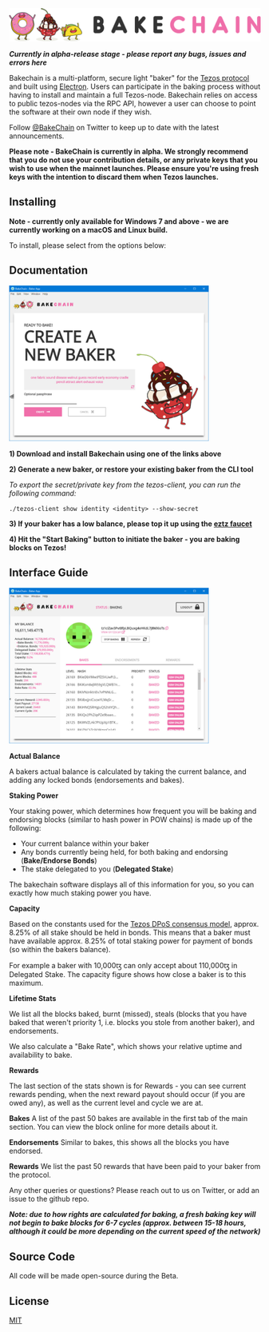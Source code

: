 <img src="https://github.com/bakechain/bakechain.github.io/raw/master/assets/img/logo.png" width="600">

***Currently in alpha-release stage - please report any bugs, issues and errors here***

Bakechain is a multi-platform, secure light "baker" for the [Tezos protocol](https://www.tezos.com/) and built using [Electron](https://electronjs.org/). Users can participate in the baking process without having to install and maintain a full Tezos-node. Bakechain relies on access to public tezos-nodes via the RPC API, however a user can choose to point the software at their own node if they wish.

Follow [@BakeChain](https://twitter.com/BakeChain) on Twitter to keep up to date with the latest announcements.

**Please note - BakeChain is currently in alpha. We strongly recommend that you do not use your contribution details, or any private keys that you wish to use when the mainnet launches. Please ensure you're using fresh keys with the intention to discard them when Tezos launches.**

## Installing
**Note - currently only available for Windows 7 and above - we are currently working on a macOS and Linux build.**

To install, please select from the options below:

## Documentation

<img src="https://github.com/bakechain/bakechain.github.io/raw/master/assets/img/appscreen1.jpg" width="400">

**1) Download and install Bakechain using one of the links above**

**2) Generate a new baker, or restore your existing baker from the CLI tool**

_To export the secret/private key from the tezos-client, you can run the following command:_
```no-highlight
./tezos-client show identity <identity> --show-secret
```
  
**3) If your baker has a low balance, please top it up using the [eztz faucet](https://stephenandrews.github.io/eztz/faucet.html)**

**4) Hit the "Start Baking" button to initiate the baker - you are baking blocks on Tezos!**

## Interface Guide

<img src="https://github.com/bakechain/bakechain.github.io/raw/master/assets/img/appscreen.jpg" width="400">

**Actual Balance**

A bakers actual balance is calculated by taking the current balance, and adding any locked bonds (endorsements and bakes).

**Staking Power**

Your staking power, which determines how frequent you will be baking and endorsing blocks (similar to hash power in POW chains) is made up of the following:
* Your current balance within your baker
* Any bonds currently being held, for both baking and endorsing (**Bake/Endorse Bonds**)
* The stake delegated to you (**Delegated Stake**)

The bakechain software displays all of this information for you, so you can exactly how much staking power you have.

**Capacity**

Based on the constants used for the [Tezos DPoS consensus model](http://doc.tzalpha.net/whitedoc/proof_of_stake.html), approx. 8.25% of all stake should be held in bonds. This means that a baker must have available approx. 8.25% of total staking power for payment of bonds (so within the bakers balance).

For example a baker with 10,000ꜩ can only accept about 110,000ꜩ in Delegated Stake. The capacity figure shows how close a baker is to this maximum.

**Lifetime Stats**

We list all the blocks baked, burnt (missed), steals (blocks that you have baked that weren't priority 1, i.e. blocks you stole from another baker), and endorsements.

We also calculate a "Bake Rate", which shows your relative uptime and availability to bake.

**Rewards**

The last section of the stats shown is for Rewards - you can see current rewards pending, when the next reward payout should occur (if you are owed any), as well as the current level and cycle we are at.

**Bakes**
A list of the past 50 bakes are available in the first tab of the main section. You can view the block online for more details about it.

**Endorsements**
Similar to bakes, this shows all the blocks you have endorsed.

**Rewards**
We list the past 50 rewards that have been paid to your baker from the protocol.

Any other queries or questions? Please reach out to us on Twitter, or add an issue to the github repo.

___Note: due to how rights are calculated for baking, a fresh baking key will not begin to bake blocks for 6-7 cycles (approx. between 15-18 hours, although it could be more depending on the current speed of the network)___

## Source Code
All code will be made open-source during the Beta.

## License
[MIT](https://github.com/bakechain/bakechain/blob/master/LICENSE.md)
